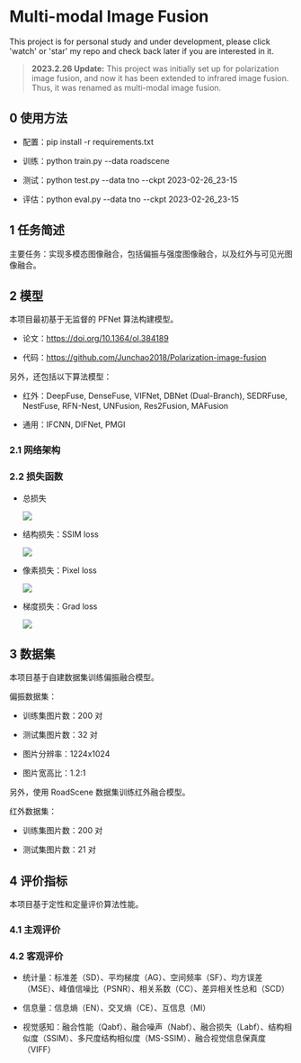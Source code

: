 # Multi-modal Image Fusion

This project is for personal study and under development, please click 'watch' or 'star' my repo and check back later if you are interested in it.

> **2023.2.26 Update:**
> This project was initially set up for polarization image fusion, and now it has been extended to infrared image fusion. Thus, it was renamed as multi-modal image fusion.

## 0 使用方法

- 配置：pip install -r requirements.txt

- 训练：python train.py --data roadscene

- 测试：python test.py --data tno --ckpt 2023-02-26_23-15

- 评估：python eval.py --data tno --ckpt 2023-02-26_23-15

## 1 任务简述

主要任务：实现多模态图像融合，包括偏振与强度图像融合，以及红外与可见光图像融合。

## 2 模型

本项目最初基于无监督的 PFNet 算法构建模型。

- 论文：https://doi.org/10.1364/ol.384189

- 代码：https://github.com/Junchao2018/Polarization-image-fusion

另外，还包括以下算法模型：

- 红外：DeepFuse, DenseFuse, VIFNet, DBNet (Dual-Branch), SEDRFuse, NestFuse, RFN-Nest, UNFusion, Res2Fusion, MAFusion

- 通用：IFCNN, DIFNet, PMGI

### 2.1 网络架构


### 2.2 损失函数

- 总损失

    ![](http://latex.codecogs.com/svg.latex?L_{total}(I_1,I_2,I_f)=L_{ssim}(I_1,I_2,I_f)+\alpha\cdot%20L_{pixel}(I_1,I_2,I_f)+\beta\cdot%20L_{grad}(I_1,I_2,I_f))

- 结构损失：SSIM loss

    ![](http://latex.codecogs.com/svg.latex?L_{SSIM}(I_1,I_2,I_f)=1-\frac{1}{N}\cdot\sum_{x,y}[\lambda\cdot%20SSIM(I_1,I_f)+(1-\lambda)\cdot%20SSIM(I_2,I_f)])

- 像素损失：Pixel loss

    ![](http://latex.codecogs.com/svg.latex?L_{pixel}(I_1,I_2,I_f)=\frac{1}{N}\cdot\sum_{x,y}\|\|I_f-max(I_1,I_2)\|\|_1)

- 梯度损失：Grad loss

    ![](http://latex.codecogs.com/svg.latex?L_{grad}(I_1,I_2,I_f)=\frac{1}{N}\cdot\sum_{x,y}\|\|\nabla%20I_f-max(\nabla%20I_1,\nabla%20I_2)\|\|_1)

## 3 数据集

本项目基于自建数据集训练偏振融合模型。

偏振数据集：

- 训练集图片数：200 对

- 测试集图片数：32 对

- 图片分辨率：1224x1024

- 图片宽高比：1.2:1

另外，使用 RoadScene 数据集训练红外融合模型。

红外数据集：

- 训练集图片数：200 对

- 测试集图片数：21 对

## 4 评价指标

本项目基于定性和定量评价算法性能。

### 4.1 主观评价


### 4.2 客观评价

- 统计量：标准差（SD）、平均梯度（AG）、空间频率（SF）、均方误差（MSE）、峰值信噪比（PSNR）、相关系数（CC）、差异相关性总和（SCD）

- 信息量：信息熵（EN）、交叉熵（CE）、互信息（MI）

- 视觉感知：融合性能（Qabf）、融合噪声（Nabf）、融合损失（Labf）、结构相似度（SSIM）、多尺度结构相似度（MS-SSIM）、融合视觉信息保真度（VIFF）